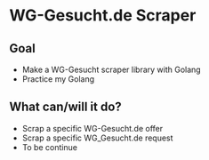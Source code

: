 # WG-Gesucht.de Scraper

## Goal

- Make a WG-Gesucht scraper library with Golang
- Practice my Golang

## What can/will it do?

- Scrap a specific WG-Gesucht.de offer
- Scrap a specific WG_Gesucht.de request
- To be continue